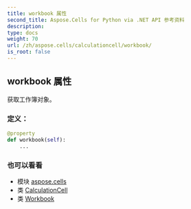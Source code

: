 ```yaml
---
title: workbook 属性
second_title: Aspose.Cells for Python via .NET API 参考资料
description:
type: docs
weight: 70
url: /zh/aspose.cells/calculationcell/workbook/
is_root: false
---
```

## workbook 属性

获取工作簿对象。
### 定义：
```python
@property
def workbook(self):
    ...
```

### 也可以看看
* 模块 [aspose.cells](../../)
* 类 [CalculationCell](/cells/python-net/zh/aspose.cells/calculationcell)
* 类 [Workbook](/cells/python-net/zh/aspose.cells/workbook)
